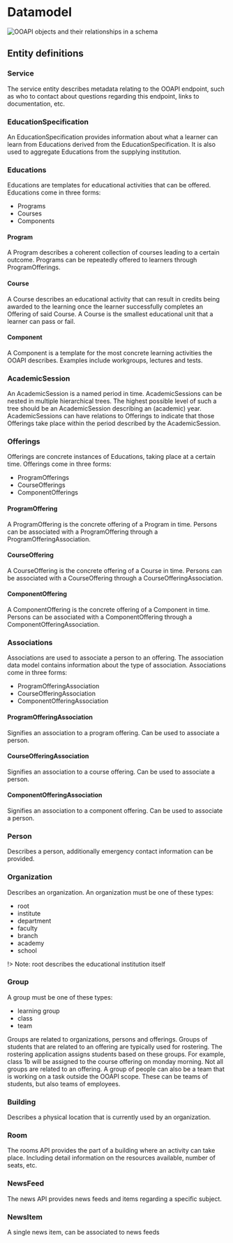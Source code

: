 # Datamodel

![OOAPI objects and their relationships in a schema](https://open-education-api.github.io/specification/v5/OOAPIv5_model.png)


## Entity definitions

### Service
The service entity describes metadata relating to the OOAPI endpoint, such as who to contact about questions regarding this endpoint, links to documentation, etc.

### EducationSpecification
An EducationSpecification provides information about what a learner can learn from Educations derived from the EducationSpecification. It is also used to aggregate Educations from the supplying institution.

### Educations
Educations are templates for educational activities that can be offered. Educations come in three forms:
* Programs
* Courses
* Components

#### Program
A Program describes a coherent collection of courses leading to a certain outcome. Programs can be repeatedly offered to learners through ProgramOfferings.

#### Course
A Course describes an educational activity that can result in credits being awarded to the learning once the learner successfully completes an Offering of said Course. A Course is the smallest educational unit that a learner can pass or fail.

#### Component
A Component is a template for the most concrete learning activities the OOAPI describes. Examples include workgroups, lectures and tests.

### AcademicSession
An AcademicSession is a named period in time. AcademicSessions can be nested in multiple hierarchical trees. The highest possible level of such a tree should be an AcademicSession describing an (academic) year. AcademicSessions can have relations to Offerings to indicate that those Offerings take place within the period described by the AcademicSession.

### Offerings
Offerings are concrete instances of Educations, taking place at a certain time. Offerings come in three forms:
* ProgramOfferings
* CourseOfferings
* ComponentOfferings

#### ProgramOffering
A ProgramOffering is the concrete offering of a Program in time. Persons can be associated with a ProgramOffering through a ProgramOfferingAssociation.

#### CourseOffering
A CourseOffering is the concrete offering of a Course in time. Persons can be associated with a CourseOffering through a CourseOfferingAssociation.

#### ComponentOffering
A ComponentOffering is the concrete offering of a Component in time. Persons can be associated with a ComponentOffering through a ComponentOfferingAssociation.

### Associations
Associations are used to associate a person to an offering. The association data model contains information about the type of association. Associations come in three forms:
* ProgramOfferingAssociation
* CourseOfferingAssociation
* ComponentOfferingAssociation

#### ProgramOfferingAssociation
Signifies an association to a program offering. Can be used to associate a person.

#### CourseOfferingAssociation
Signifies an association to a course offering. Can be used to associate a person.

#### ComponentOfferingAssociation
Signifies an association to a component offering. Can be used to associate a person.

### Person
Describes a person, additionally emergency contact information can be provided.

### Organization
Describes an organization. An organization must be one of these types:
* root
* institute
* department
* faculty
* branch
* academy
* school

!> Note: root describes the educational institution itself

### Group
A group must be one of these types:
* learning group
* class
* team

Groups are related to organizations, persons and offerings. Groups of students that are related to an offering are typically used for rostering. The rostering application assigns students based on these groups. For example, class 1b will be assigned to the course offering on monday morning. Not all groups are related to an offering. A group of people can also be a team that is working on a task outside the OOAPI scope. These can be teams of students, but also teams of employees.

### Building
Describes a physical location that is currently used by an organization. 

### Room
The rooms API provides the part of a building where an activity can take place. Including detail information on the resources available, number of seats, etc. 

### NewsFeed
The news API provides news feeds and items regarding a specific subject.

### NewsItem
A single news item, can be associated to news feeds